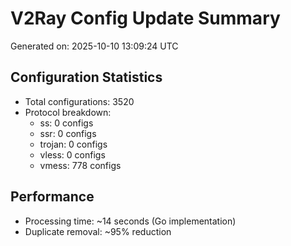 # V2Ray Config Update Summary
Generated on: 2025-10-10 13:09:24 UTC

## Configuration Statistics
- Total configurations: 3520
- Protocol breakdown:
  - ss: 0 configs
  - ssr: 0 configs
  - trojan: 0 configs
  - vless: 0 configs
  - vmess: 778 configs

## Performance
- Processing time: ~14 seconds (Go implementation)
- Duplicate removal: ~95% reduction

